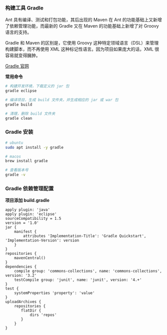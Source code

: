 
### 构建工具 Gradle
Ant 具有编译、测试和打包功能，其后出现的 Maven 在 Ant 的功能基础上又新增了依赖管理功能，而最新的 Gradle 又在 Maven 的功能基础上新增了对 Groovy 语言的支持。  

Gradle 和 Maven 的区别是，它使用 Groovy 这种特定领域语言（DSL）来管理构建脚本，而不再使用 XML 这种标记性语言。因为项目如果庞大的话，XML 很容易就变得臃肿。  

[Gradle 官网](https://gradle.org/)  

**常用命令**  
```bash
# 构建开发环境，下载定义的 jar 包
gradle eclipse

# 编译项目，生成 build 文件夹，并生成相应的 jar 或 war 包
gradle build

# 清理，删除 build 文件夹
gradle clean
```

### Gradle 安装
```bash
# ubuntu
sudo apt install -y gradle

# macos
brew install gradle

# 查看版本号
gradle -v
```

### Gradle 依赖管理配置
**项目添加 build.gradle**  
```
apply plugin: 'java'
apply plugin: 'eclipse'
sourceCompatibility = 1.5
version = '1.0'
jar {
    manifest {
        attributes 'Implementation-Title': 'Gradle Quickstart', 'Implementation-Version': version
    }
}
repositories {
    mavenCentral()
}
dependencies {
    compile group: 'commons-collections', name: 'commons-collections', version: '3.2'
    testCompile group: 'junit', name: 'junit', version: '4.+'
}
test {
    systemProperties 'property': 'value'
}
uploadArchives {
    repositories {
       flatDir {
           dirs 'repos'
       }
    }
}
```

